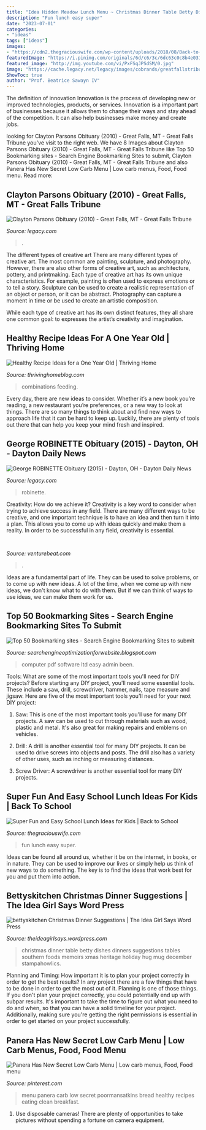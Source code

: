 ```yaml
---
title: "Idea Hidden Meadow Lunch Menu ~ Christmas Dinner Table Betty Dishes Dinners Suggestions Tables Southern Foods Memoirs Xmas Heritage Holiday Hug Mug December Stampahowlics"
description: "Fun lunch easy super"
date: "2023-07-01"
categories:
- "ideas"
tags: ["ideas"]
images:
- "https://cdn2.thegraciouswife.com/wp-content/uploads/2018/08/Back-to-school-lunch-fun-14.jpg"
featuredImage: "https://i.pinimg.com/originals/6d/c6/3c/6dc63c0c8b4e03133d262dc1e2404d32.jpg"
featured_image: "http://img.youtube.com/vi/PxFSqJPSdSM/0.jpg"
image: "https://cache.legacy.net/legacy/images/cobrands/greatfallstribune/photos/2-17obparsons_02172010.jpgx?w=600&amp;h=315"
ShowToc: true
author: "Prof. Beatrice Sawayn IV"
---
```



The definition of innovation
Innovation is the process of developing new or improved technologies, products, or services. Innovation is a important part of businesses because it allows them to change their ways and stay ahead of the competition. It can also help businesses make money and create jobs.

	

		
looking for Clayton Parsons Obituary (2010) - Great Falls, MT - Great Falls Tribune you've visit to the right web. We have 8 Images about Clayton Parsons Obituary (2010) - Great Falls, MT - Great Falls Tribune like Top 50 Bookmarking sites - Search Engine Bookmarking Sites to submit, Clayton Parsons Obituary (2010) - Great Falls, MT - Great Falls Tribune and also Panera Has New Secret Low Carb Menu | Low carb menus, Food, Food menu. Read more:
		
    
## Clayton Parsons Obituary (2010) - Great Falls, MT - Great Falls Tribune

<img loading=lazy src="https://cache.legacy.net/legacy/images/cobrands/greatfallstribune/photos/2-17obparsons_02172010.jpgx?w=600&amp;h=315" onerror="this.onerror=null;this.src='https://tse4.mm.bing.net/th?id=OIP.5wG_ioMGUo0MuaBWtQySogHaD4&amp;pid=15.1';" alt="Clayton Parsons Obituary (2010) - Great Falls, MT - Great Falls Tribune">

_Source: legacy.com_

>. 

	

The different types of creative art
There are many different types of creative art. The most common are painting, sculpture, and photography. However, there are also other forms of creative art, such as architecture, pottery, and printmaking.
Each type of creative art has its own unique characteristics. For example, painting is often used to express emotions or to tell a story. Sculpture can be used to create a realistic representation of an object or person, or it can be abstract. Photography can capture a moment in time or be used to create an artistic composition.

While each type of creative art has its own distinct features, they all share one common goal: to expresses the artist’s creativity and imagination.

    
## Healthy Recipe Ideas For A One Year Old | Thriving Home

<img loading=lazy src="https://thrivinghomeblog.com/wp-content/uploads/2012/07/meal-ideas-for-a-one-year-old.jpg" onerror="this.onerror=null;this.src='https://tse2.mm.bing.net/th?id=OIP.4U5IkL2md1CW92DGNy3g_wHaHa&amp;pid=15.1';" alt="Healthy Recipe Ideas for a One Year Old | Thriving Home">

_Source: thrivinghomeblog.com_

>combinations feeding. 

	

Every day, there are new ideas to consider. Whether it’s a new book you’re reading, a new restaurant you’re preferences, or a new way to look at things. There are so many things to think about and find new ways to approach life that it can be hard to keep up. Luckily, there are plenty of tools out there that can help you keep your mind fresh and inspired.

    
## George ROBINETTE Obituary (2015) - Dayton, OH - Dayton Daily News

<img loading=lazy src="https://cache.legacy.net/legacy/images/cobrands/dayton/photos/photo_220306_17155997_1_1_20150411.jpgx?w=250&amp;h=225&amp;option=3" onerror="this.onerror=null;this.src='https://tse1.mm.bing.net/th?id=OIP.-aHrFNXbQ8JFIddWpJSxMwAAAA&amp;pid=15.1';" alt="George ROBINETTE Obituary (2015) - Dayton, OH - Dayton Daily News">

_Source: legacy.com_

>robinette. 

	

Creativity: How do we achieve it?
Creativity is a key word to consider when trying to achieve success in any field. There are many different ways to be creative, and one important technique is to have an idea and then turn it into a plan. This allows you to come up with ideas quickly and make them a reality. In order to be successful in any field, creativity is essential.

    
## 

<img loading=lazy src="https://venturebeat.com/wp-content/uploads/2018/08/unnamed5.jpg?w=800" onerror="this.onerror=null;this.src='https://tse1.mm.bing.net/th?id=OIP.I06xooerxDrJLBLRSH8s5wHaFe&amp;pid=15.1';" alt="">

_Source: venturebeat.com_

>. 

	

Ideas are a fundamental part of life. They can be used to solve problems, or to come up with new ideas. A lot of the time, when we come up with new ideas, we don't know what to do with them. But if we can think of ways to use ideas, we can make them work for us.

    
## Top 50 Bookmarking Sites - Search Engine Bookmarking Sites To Submit

<img loading=lazy src="https://4.bp.blogspot.com/_JUg9QsmKp5s/TORmh5KslvI/AAAAAAAACCg/_-pRdv3xYVE/s000/feat2.jpg" onerror="this.onerror=null;this.src='https://tse3.mm.bing.net/th?id=OIP.XAU3Ns4NWVF8PxN0FLbwNwHaB0&amp;pid=15.1';" alt="Top 50 Bookmarking sites - Search Engine Bookmarking Sites to submit">

_Source: searchengineoptimizationforwebsite.blogspot.com_

>computer pdf software ltd easy admin been. 

	

Tools: What are some of the most important tools you'll need for DIY projects?
Before starting any DIY project, you'll need some essential tools. These include a saw, drill, screwdriver, hammer, nails, tape measure and jigsaw. Here are five of the most important tools you'll need for your next DIY project: 
1) Saw: This is one of the most important tools you'll use for many DIY projects. A saw can be used to cut through materials such as wood, plastic and metal. It's also great for making repairs and emblems on vehicles. 

2) Drill: A drill is another essential tool for many DIY projects. It can be used to drive screws into objects and posts. The drill also has a variety of other uses, such as inching or measuring distances. 

3) Screw Driver: A screwdriver is another essential tool for many DIY projects.

    
## Super Fun And Easy School Lunch Ideas For Kids | Back To School

<img loading=lazy src="https://cdn2.thegraciouswife.com/wp-content/uploads/2018/08/Back-to-school-lunch-fun-14.jpg" onerror="this.onerror=null;this.src='https://tse4.mm.bing.net/th?id=OIP.dCZE_FihtytiXHiBSOkmYADIEs&amp;pid=15.1';" alt="Super Fun and Easy School Lunch Ideas for Kids | Back to School">

_Source: thegraciouswife.com_

>fun lunch easy super. 

	

Ideas can be found all around us, whether it be on the internet, in books, or in nature. They can be used to improve our lives or simply help us think of new ways to do something. The key is to find the ideas that work best for you and put them into action.

    
## Bettyskitchen Christmas Dinner Suggestions | The Idea Girl Says Word Press

<img loading=lazy src="http://img.youtube.com/vi/PxFSqJPSdSM/0.jpg" onerror="this.onerror=null;this.src='https://tse3.mm.bing.net/th?id=OIP.QQk1fMzUXXOvsjqiUpPTawHaFj&amp;pid=15.1';" alt="bettyskitchen Christmas Dinner Suggestions | The Idea Girl Says Word Press">

_Source: theideagirlsays.wordpress.com_

>christmas dinner table betty dishes dinners suggestions tables southern foods memoirs xmas heritage holiday hug mug december stampahowlics. 

	

Planning and Timing: How important it is to plan your project correctly in order to get the best results?
In any project there are a few things that have to be done in order to get the most out of it. Planning is one of those things. If you don't plan your project correctly, you could potentially end up with subpar results. It's important to take the time to figure out what you need to do and when, so that you can have a solid timeline for your project. Additionally, making sure you're getting the right permissions is essential in order to get started on your project successfully.

    
## Panera Has New Secret Low Carb Menu | Low Carb Menus, Food, Food Menu

<img loading=lazy src="https://i.pinimg.com/originals/6d/c6/3c/6dc63c0c8b4e03133d262dc1e2404d32.jpg" onerror="this.onerror=null;this.src='https://tse1.mm.bing.net/th?id=OIP.WQCRKQpD5yiFBYU_HBBrYwHaGE&amp;pid=15.1';" alt="Panera Has New Secret Low Carb Menu | Low carb menus, Food, Food menu">

_Source: pinterest.com_

>menu panera carb low secret poormansatkins bread healthy recipes eating clean breakfast. 

	

1. Use disposable cameras! There are plenty of opportunities to take pictures without spending a fortune on camera equipment.

